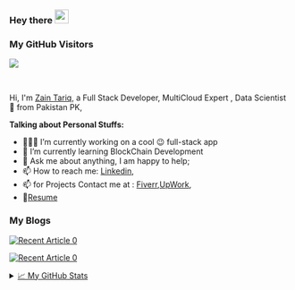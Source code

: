 ### Hey there <img src="https://media.giphy.com/media/hvRJCLFzcasrR4ia7z/giphy.gif" width="25px">

### My GitHub Visitors
![](https://visitor-badge.glitch.me/badge?page_id=mzaintariqdev)

<br />

Hi, I'm [Zain Tariq](https://www.linkedin.com/in/muhammad-zain-tariq/), a Full Stack Developer, MultiCloud Expert , Data Scientist 🚀 from Pakistan PK, 

   
**Talking about Personal Stuffs:**

- 👨🏽‍💻 I’m currently working on a cool :wink: full-stack app
- 🌱 I’m currently learning BlockChain Development
- 💬 Ask me about anything, I am happy to help;
- 📫 How to reach me: [Linkedin](https://www.linkedin.com/in/muhammad-zain-tariq/),
- 📫 for Projects Contact me at : [Fiverr](https://www.fiverr.com/ch_zainbhutta?up_rollout=true),[UpWork](https://www.upwork.com/freelancers/~013903c489c735ee1c),
- 📝[Resume]([https://drive.google.com/file/d/1774lSq__fIA_w36FY1OGb-W1ZbfYFXxV/view](https://drive.google.com/file/d/1e0u0JpfQ4yeNQx09WigwXrWCZGYvFL-C/view))

### My Blogs

<a target="_blank" href="https://mzaintariq.medium.com/form-validation-using-formik-yup-in-react-js-c32cd917bf5"><img src="https://github-readme-medium-recent-article.vercel.app/medium/@mzaintariq/8" alt="Recent Article 0"> 
  
<a target="_blank" href="https://mzaintariq.medium.com/getting-started-with-redis-and-setup-it-on-windows-ff0c1ec6d4c"><img src="https://github-readme-medium-recent-article.vercel.app/medium/@mzaintariq/1" alt="Recent Article 0"> 

<details>
<summary>📈 My GitHub Stats</summary>

<p align="center"> <img src="https://github-readme-stats.vercel.app/api?username=mzaintariqdev&show_icons=true&theme=gotham" alt="abhisheknaiidu" />

</details>
